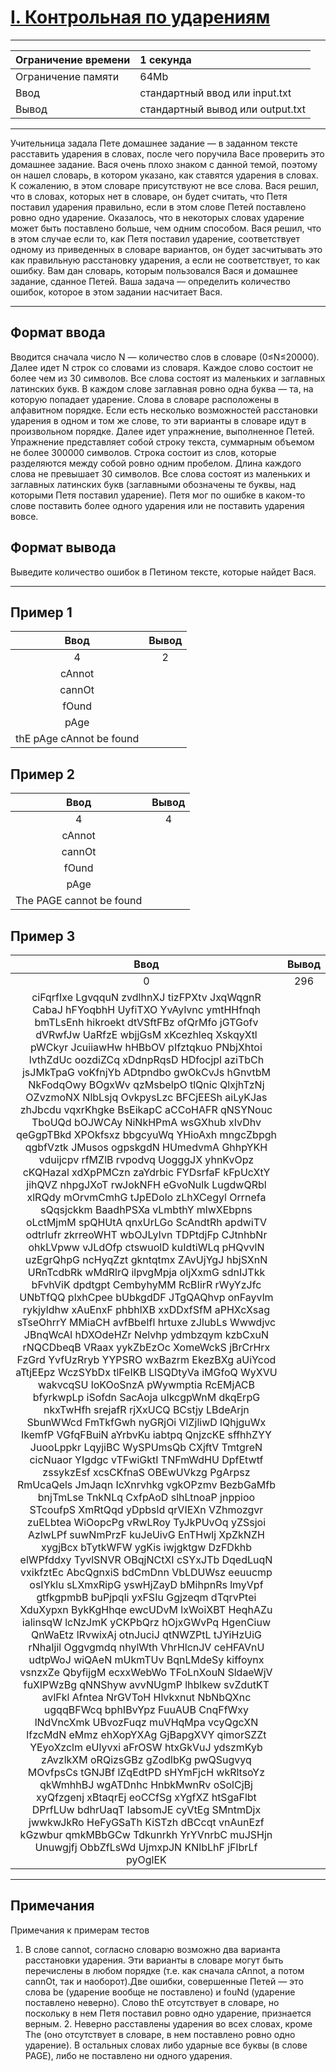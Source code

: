 # [I. Контрольная по ударениям](https://contest.yandex.ru/contest/27665/problems/I/)

---
| Ограничение времени  | 1 секунда  |
| :--- |:---|
| Ограничение памяти     | 64Mb |
| Ввод      | стандартный ввод или input.txt |
| Вывод | стандартный вывод или output.txt |
---
Учительница задала Пете домашнее задание — в заданном тексте расставить ударения в словах, после чего поручила Васе проверить это домашнее задание. Вася очень плохо знаком с данной темой, поэтому он нашел словарь, в котором указано, как ставятся ударения в словах. К сожалению, в этом словаре присутствуют не все слова. Вася решил, что в словах, которых нет в словаре, он будет считать, что Петя поставил ударения правильно, если в этом слове Петей поставлено ровно одно ударение. Оказалось, что в некоторых словах ударение может быть поставлено больше, чем одним способом. Вася решил, что в этом случае если то, как Петя поставил ударение, соответствует одному из приведенных в словаре вариантов, он будет засчитывать это как правильную расстановку ударения, а если не соответствует, то как ошибку. Вам дан словарь, которым пользовался Вася и домашнее задание, сданное Петей. Ваша задача — определить количество ошибок, которое в этом задании насчитает Вася.

---
## Формат ввода
Вводится сначала число N — количество слов в словаре (0≤N≤20000). Далее идет N строк со словами из словаря. Каждое слово состоит не более чем из 30 символов. Все слова состоят из маленьких и заглавных латинских букв. В каждом слове заглавная ровно одна буква — та, на которую попадает ударение. Слова в словаре расположены в алфавитном порядке. Если есть несколько возможностей расстановки ударения в одном и том же слове, то эти варианты в словаре идут в произвольном порядке. Далее идет упражнение, выполненное Петей. Упражнение представляет собой строку текста, суммарным объемом не более 300000 символов. Строка состоит из слов, которые разделяются между собой ровно одним пробелом. Длина каждого слова не превышает 30 символов. Все слова состоят из маленьких и заглавных латинских букв (заглавными обозначены те буквы, над которыми Петя поставил ударение). Петя мог по ошибке в каком-то слове поставить более одного ударения или не поставить ударения вовсе.

## Формат вывода
Выведите количество ошибок в Петином тексте, которые найдет Вася.

---
## Пример 1

| Ввод  | Вывод  |
| :---: | :---: |
| 4 | 2 |
| cAnnot |  |
| cannOt |  |
| fOund |  |
| pAge |  |
| thE pAge cAnnot be found |  |

## Пример 2

| Ввод  | Вывод  |
| :---: | :---: |
| 4 | 4 |
| cAnnot |  |
| cannOt |  |
| fOund |  |
| pAge |  |
| The PAGE cannot be found |  |

## Пример 3

| Ввод  | Вывод  |
| :---: | :---: |
| 0 | 296 |
| ciFqrfIxe LgvqquN zvdlhnXJ tizFPXtv JxqWqgnR CabaJ hFYoqbhH UyfiTXO YvAylvnc ymtHHfnqh bmTLsEnh hikroekt dtVSftFBz ofQrMfo jGTGofv dVRwfJw UaRfzE wbjjGsM xKcezhleq XskqyXtl pWCkyr JcuiiawHw hHBbOV pIfztqkuo PNbjXhtoi lvthZdUc oozdiZCq xDdnpRqsD HDfocjpl aziTbCh jsJMkTpaG voKfnjYb ADtpndbo gwOkCvJs hGnvtbM NkFodqOwy BOgxWv qzMsbelpO tlQnic QlxjhTzNj OZvzmoNX NlbLsjq OvkpysLzc BFCjEESh aiLyKJas zhJbcdu vqxrKhgke BsEikapC aCCoHAFR qNSYNouc TboUQd bOJWCAy NiNkHPmA wsGXhub xIvDhv qeGgpTBkd XPOkfsxz bbgcyuWq YHioAxh mngcZbpgh qgbfVztk JMusos ogpskgdN HUmedvmA GhhpYKH vduijcpv rfMZlB rvpodvq UogggJX yhnKvOpz cKQHazal xdXpPMCzn zaYdrbic FYDsrfaF kFpUcXtY jihQVZ nhpgJXoT rwJokNFH eGvoNulk LugdwQRbl xlRQdy mOrvmCmhG tJpEDolo zLhXCegyl Orrnefa sQqsjckkm BaadhPSXa vLmbthY mlwXEbpns oLctMjmM spQHUtA qnxUrLGo ScAndtRh apdwiTV odtrlufr zkrreoWHT wbOJLyIvn TDPtdjFp CJtnhbNr ohkLVpww vJLdOfp ctswuolD kuIdtiWLq pHQvvlN uzEgrQhpG ncHyqZzt gkntqtmx ZAvUjYgJ hbjSXnN URnTcdbRk wMdRlrQ ilpvgMpja oIjXxmG sdnIJTkk bFvhViK dpdtgpt CembyhyMM RcBIirR rWyYzJfc UNbTfQQ plxhCpee bUbkgdDF JTgQAQhvp onFayvlm rykjyldhw xAuEnxF phbhlXB xxDDxfSfM aPHXcXsag sTseOhrrY MMiaCH avfBbeIfl hrtuxe zJlubLs Wwwdjvc JBnqWcAl hDXOdeHZr Nelvhp ydmbzqym kzbCxuN rNQCDbeqB VRaax yykZbEzOc XomeWckS jBrCrHrx FzGrd YvfUzRryb YYPSRO wxBazrm EkezBXg aUiYcod aTtjEEpz WczSYbDx tlFeIKB LlSQDtyVa iMGfoQ WyXVU wakvcqSU loKOoSnzA pWywmptia RcEMjACB bfyrkwpLp iSofdn SacAoja uIkcgpWnM dkqErpG nkxTwHfh srejafR rjXxUCQ BCstjy LBdeArjn SbunWWcd FmTkfGwh nyGRjOi VlZjliwD lQhjguWx IkemfP VGfqFBuiN aYrbvKu iabtpq QnjzcKE sffhhZYY JuooLppkr LqyjiBC WySPUmsQb CXjftV TmtgreN cicNuaor YIgdgc vTFwiGktI TNFmWdHU DpfEtwtf zssykzEsf xcsCKfnaS OBEwUVkzg PgArpsz RmUcaQels JmJaqn IcXnrvhkg vgkOPzmv BezbGaMfb bnjTmLse TnkNLq CxfpAoD slhLtnoaP jnppioo STcoufpS XmRtQqd yDpbsld qrVIEXn VZhmozgvr zuELbtea WiOopcPg vRwLRoy TyJkPUvOq yZSsjoi AzlwLPf suwNmPrzF kuJeUivG EnTHwlj XpZkNZH xygjBcx bTytkWFW ygKis iwjgktgw DzFDkhb elWPfddxy TyvlSNVR OBqjNCtXI cSYxJTb DqedLuqN vxikfztEc AbcQgnxiS bdCmDnn VbLDUWsz eeuucmp osIYklu sLXmxRipG yswHjZayD bMihpnRs lmyVpf gtfkgpmbB buPjpqli yxFSIu Ggjzeqm dTqrvPtei XduXypxn BykKgHhqe ewcUDvM lxWoiXBT HeqhAZu ialinsqW lcNzJmK yCKPbQrz hOjxGWvPq HgenCiuw QnWaEtz lRvwixAj otnJuciJ qtNWZPtL tJYiHzUiG rNhaIjil Oggvgmdq nhylWth VhrHlcnJV ceHFAVnU udtpWoJ wiQAeN mUkmTUv BqnLMdeSy kiffoynx vsnzxZe QbyfijgM ecxxWebWo TFoLnXouN SldaeWjV fuXlPWzBg qNNShyw avvNUgmP lhblkew svZdutKT avlFkl Afntea NrGVToH Hlvkxnut NbNbQXnc ugqqBFWcq bphIBvYpz FuuAUB CnqFfWxy lNdVncXmk UBvozFuqz muVHqMpa vcyQgcXN lfzcMdN eMmz ehXopYXAg GjBapgXVY qimorSZZt YEyoXzclm eUlyvxi aFrOSW htxGkVuJ ydszmKyb zAvzlkXM oRQizsGBz gZodlbKg pwQSugvyq MOvfpsCs tGNJBf lZqEdtPD sHYmFjcH wkRltsoYz qkWmhhBJ wgATDnhc HnbkMwnRv oSolCjBj xyQfzgenj xBtaqrEj eoCCfSg xYgfXZ htSgaFlbt DPrfLUw bdhrUaqT IabsomJE cyVtEg SMntmDjx jwwkwJkRo HeFyGSaTh KiSTzh dBCcqt vnAunEzf kGzwbur qmkMBbGCw Tdkunrkh YrYVnrbC muJSHjn Unuwgjfj ObbZfLsWd UjmxpJN KNlbLhF jFlbrLf pyOglEK | |

---
## Примечания
Примечания к примерам тестов
1. В слове cannot, согласно словарю возможно два варианта расстановки ударения. Эти варианты в словаре могут быть перечислены в любом порядке (т.е. как сначала cAnnot, а потом cannOt, так и наоборот).Две ошибки, совершенные Петей — это слова be (ударение вообще не поставлено) и fouNd (ударение поставлено неверно). Слово thE отсутствует в словаре, но поскольку в нем Петя поставил ровно одно ударение, признается верным. 2. Неверно расставлены ударения во всех словах, кроме The (оно отсутствует в словаре, в нем поставлено ровно одно ударение). В остальных словах либо ударные все буквы (в слове PAGE), либо не поставлено ни одного ударения.